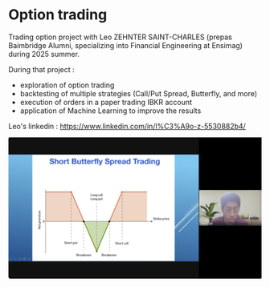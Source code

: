 # Option trading

Trading option project with Leo ZEHNTER SAINT-CHARLES (prepas Baimbridge Alumni, specializing into Financial Engineering at Ensimag) during 2025 summer.

During that project :
- exploration of option trading
- backtesting of multiple strategies (Call/Put Spread, Butterfly, and more)
- execution of orders in a paper trading IBKR account
- application of Machine Learning to improve the results

Leo's linkedin : 
https://www.linkedin.com/in/l%C3%A9o-z-5530882b4/

![Butterfly](https://github.com/remroc/optiontrading/blob/main/optiontrading.png)
